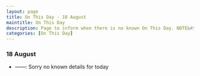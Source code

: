 ```yaml
---
layout: page
title: On This Day - 18 August
maintitle: On This Day
description: Page to inform when there is no known On This Day. NOTE&#58; There may still be comments.
categories: [On This Day]
---
```


### 18 August
* ——: Sorry no known details for today

